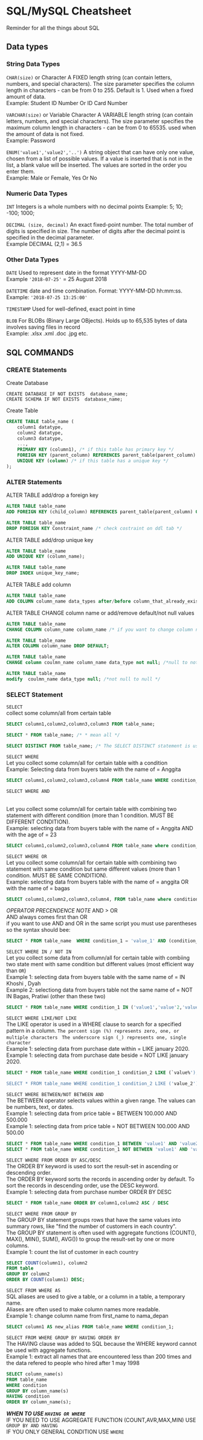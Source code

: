 # SQL/MySQL Cheatsheet
Reminder for all the things about SQL

## Data types
### String Data Types

`CHAR(size)` or Character A FIXED length string (can contain letters, numbers, and special characters). The size parameter specifies the column length in characters - can be from 0 to 255. Default is 1. Used when a fixed amount of data. 
</br>Example: Student ID Number Or ID Card Number

`VARCHAR(size)` or Variable Character  A VARIABLE length string (can contain letters, numbers, and special characters). The size parameter specifies the maximum column length in characters - can be from 0 to 65535. used when the amount of data is not fixed. 
</br>Example: Password

`ENUM('value1','value2','..')` A string object that can have only one value, chosen from a list of possible values. If a value is inserted that is not in the list, a blank value will be inserted. The values are sorted in the order you enter them. 
</br>Example: Male or Female, Yes Or No

### Numeric Data Types

`INT` Integers is a whole numbers with no decimal points Example: 5; 10; -100; 1000;

`DECIMAL (size, decimal)` An exact fixed-point number. The total number of digits is specified in size. The number of digits after the decimal point is specified in the decimal parameter. 
</br> Example DECIMAL (2,1) = 36.5

### Other Data Types 
`DATE` Used to represent date in the format YYYY-MM-DD 
</br> Example `'2018-07-25'` = 25 August 2018

`DATETIME`  date and time combination. Format: YYYY-MM-DD hh:mm:ss. 
</br> Example: `'2018-07-25 13:25:00'`

`TIMESTAMP` Used for well-defined, exact point in time 

`BLOB` For BLOBs (Binary Large OBjects). Holds up to 65,535 bytes of data involves saving files in record 
</br> Example: .xlsx .xml .doc .jpg etc.

## SQL COMMANDS

### CREATE Statements

Create Database

`CREATE DATABASE IF NOT EXISTS  database_name;`  
`CREATE SCHEMA IF NOT EXISTS  database_name;`  

Create Table
```SQL
CREATE TABLE table_name (
    column1 datatype,
    column2 datatype,
    column3 datatype,
    ...,
    PRIMARY KEY (column1), /* if this table has primary key */
    FOREIGN KEY (parent_column) REFERENCES parent_table(parent_column) ON DELETE CASCADE, /* if this table has a connection with others table */
    UNIQUE KEY (column) /* if this table has a unique key */
);
```

### ALTER Statements

ALTER TABLE add/drop a foreign key 
```SQL
ALTER TABLE table_name
ADD FOREIGN KEY (child_column) REFERENCES parent_table(parent_column) ON DELETE CASCADE

ALTER TABLE table_name
DROP FOREIGN KEY Constraint_name /* check costraint on ddl tab */
```

ALTER TABLE add/drop unique key
```SQL
ALTER TABLE table_name
ADD UNIQUE KEY (column_name);

ALTER TABLE table_name
DROP INDEX unique_key_name;
```


ALTER TABLE add column
```SQL
ALTER TABLE table_name
ADD COLUMN column_name data_types after/before column_that_already_exist;
```
ALTER TABLE CHANGE column name or add/remove default/not null values
```SQL
ALTER TABLE table_name
CHANGE COLUMN column_name column_name /* if you want to change column name second name should be differnet */ data_types DEFAULT "value";

ALTER TABLE table_name 
ALTER COLUMN column_name DROP DEFAULT;

ALTER TABLE table_name
CHANGE column coulmn_name column_name data_type not null; /*null to not null */

ALTER TABLE table_name
modify  coulmn_name data_type null; /*not null to null */
```

### SELECT Statement

`SELECT`
<br>collect some column/all from certain table
```SQL
SELECT column1,column2,column3,column3 FROM table_name;

SELECT * FROM table_name; /* * mean all */

SELECT DISTINCT FROM table_name; /* The SELECT DISTINCT statement is used to return only distinct (different) values. */
```

`SELECT WHERE` 
<br>Let you collect some column/all for certain table with a condition 
</br> Example: Selecting data from buyers table with the name of = Anggita
```SQL
SELECT column1,column2,column3,column4 FROM table_name WHERE condition_1 = 'value';
```

`SELECT WHERE AND` 

<br>Let you collect some column/all for certain table with combining two statement with different condition 
(more than 1 condition. MUST BE DIFFERENT CONDITION).
</br> Example: selecting data from buyers table with the name of = Anggita AND with the age of = 23
```SQL
SELECT column1,column2,column3,column4 FROM table_name where condition_1 = 'value1' AND condition_2 = 'value2';
```
`SELECT WHERE OR` 
<br>
Let you collect some column/all for certain table with combining two statement with same condition but same different values 
(more than 1 condition. MUST BE SAME CONDITION).
</br> Example: selecting data from buyers table with the name of = anggita OR with the name of = bagas
```SQL
SELECT column1,column2,column3,column4, FROM table_name where condition_1 = 'value1' OR condition_1 = 'value2';
```

*OPERATOR PRECENDENCE NOTE*
AND > OR
</br> AND always comes first than OR
</br> if you want to use AND and OR in the same script you must use parentheses
</br> so the syntax should bee:
```SQL
SELECT * FROM table_name  WHERE condition_1 = 'value_1' AND (condition_2 = 'value2' OR conditon_2 = 'value3');
```

`SELECT WHERE IN / NOT IN` 
<br>
Let you collect some data from collumn/all for certain table with combiing two state ment with same condition but different values (most efficient way than `OR`)
</br> Example 1: selecting data from buyers table with the same name of = IN Khoshi , Dyah 
</br> Example 2: selectiong data from buyers table not the same name of = NOT IN Bagas, Pratiwi (other than these two)
```SQL
SELECT * FROM table_name WHERE condition_1 IN ('value1','value'2,'value3');
```

`SELECT WHERE LIKE/NOT LIKE`
<br>
The LIKE operator is used in a WHERE clause to search for a specified pattern in a column.
`The percent sign (%) represents zero, one, or multiple characters`
` The underscore sign (_) represents one, single character`
</br> Example 1: selecting data from purchase date within = LIKE january 2020.
</br> Example 1: selecting data from purchase date beside = NOT LIKE january 2020.
```SQL
SELECT * FROM table_name WHERE condition_1 condition_2 LIKE (`value%');

SELECT * FROM table_name WHERE condition_1 condition_2 LIKE ('value_2');
```

`SELECT WHERE BETWEEN/NOT BETWEEN AND`
<br>
The BETWEEN operator selects values within a given range. The values can be numbers, text, or dates.
</br> Example 1: selecting data from price table = BETWEEN 100.000 AND 500.000
</br> Example 1: selecting data from price table = NOT BETWEEN 100.000 AND 500.00
``` SQL 
SELECT * FROM table_name WHERE condition_1 BETWEEN 'value1' AND 'value2';
SELECT * FROM table_name WHERE condition_1 NOT BETWEEN 'value1' AND 'value2';
```
`SELECT WHERE FROM ORDER BY ASC/DESC`
</br>The ORDER BY keyword is used to sort the result-set in ascending or descending order.
</br>The ORDER BY keyword sorts the records in ascending order by default. To sort the records in descending order, use the DESC keyword.
</br> Example 1: selecting data from purchase number ORDER BY DESC
```SQL
SELECT * FROM table_name ORDER BY column1,column2 ASC / DESC
```

`SELECT WHERE FROM GROUP BY`
<br> The GROUP BY statement groups rows that have the same values into summary rows, like "find the number of customers in each country".
<br> The GROUP BY statement is often used with aggregate functions (COUNT(), MAX(), MIN(), SUM(), AVG()) to group the result-set by one or more columns.
<br> Example 1: count the list of customer in each country
```SQL
SELECT COUNT(column1), column2
FROM table
GROUP BY column2
ORDER BY COUNT(column1) DESC;
```

`SELECT FROM WHERE AS`
<br>SQL aliases are used to give a table, or a column in a table, a temporary name.
<br>Aliases are often used to make column names more readable.
<br> Example 1: change column name from first_name to nama_depan
```sql
SELECT column1 AS new_alias FROM table_name WHERE condition_1;
```

`SELECT FROM WHERE GROUP BY HAVING ORDER BY`
<br> The HAVING clause was added to SQL because the WHERE keyword cannot be used with aggregate functions.
<br> Example 1: extract all names that are encountered less than 200 times and the data refered to people who hired after 1 may 1998
```sql
SELECT column_name(s)
FROM table_name
WHERE condition
GROUP BY column_name(s)
HAVING condition
ORDER BY column_name(s);
```
***WHEN TO USE `HAVING OR WHERE`***
<BR>IF YOU NEED TO USE AGGREGATE FUNCTION (COUNT,AVR,MAX,MIN) USE `GROUP BY AND HAVING`
<BR>IF YOU ONLY GENERAL CONDITION USE `WHERE`
